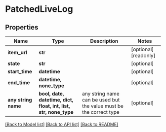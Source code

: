 # PatchedLiveLog


## Properties
Name | Type | Description | Notes
------------ | ------------- | ------------- | -------------
**item_url** | **str** |  | [optional] [readonly] 
**state** | **str** |  | [optional] 
**start_time** | **datetime** |  | [optional] 
**end_time** | **datetime, none_type** |  | [optional] 
**any string name** | **bool, date, datetime, dict, float, int, list, str, none_type** | any string name can be used but the value must be the correct type | [optional]

[[Back to Model list]](../README.md#documentation-for-models) [[Back to API list]](../README.md#documentation-for-api-endpoints) [[Back to README]](../README.md)


